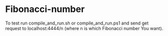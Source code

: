 # Fibonacci-number

To test run compile_and_run.sh or compile_and_run.ps1 and send get request to localhost:4444/n (where n is which Fibonacci number You want).